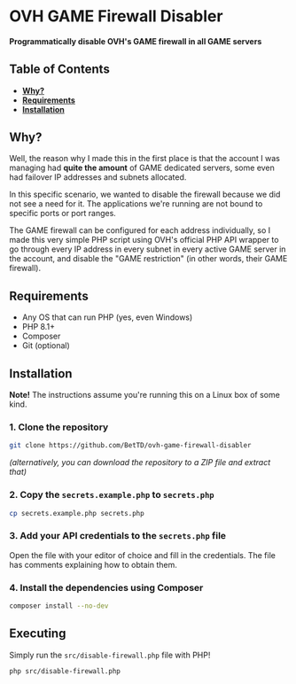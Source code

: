 # OVH GAME Firewall Disabler
#### **Programmatically disable OVH's GAME firewall in all GAME servers**

## Table of Contents

- [**Why?**](#why)
- [**Requirements**](#requirements)
- [**Installation**](#installation)

## Why?

Well, the reason why I made this in the first place is that the account I
was managing had **quite the amount** of GAME dedicated servers, some even
had failover IP addresses and subnets allocated.

In this specific scenario, we wanted to disable the firewall because we
did not see a need for it. The applications we're running are not bound
to specific ports or port ranges.

The GAME firewall can be configured for each address individually, so I
made this very simple PHP script using OVH's official PHP API wrapper to
go through every IP address in every subnet in every active GAME server
in the account, and disable the "GAME restriction" (in other words, their
GAME firewall).

## Requirements

- Any OS that can run PHP (yes, even Windows)
- PHP 8.1+
- Composer
- Git (optional)

## Installation

**Note!** The instructions assume you're running this on a Linux box
of some kind.

### 1. Clone the repository

```bash
git clone https://github.com/BetTD/ovh-game-firewall-disabler
```

*(alternatively, you can download the repository to a ZIP file and
extract that)*

### 2. Copy the `secrets.example.php` to `secrets.php`

```bash
cp secrets.example.php secrets.php
```

### 3. Add your API credentials to the `secrets.php` file

Open the file with your editor of choice and fill in the credentials.
The file has comments explaining how to obtain them.

### 4. Install the dependencies using Composer

```bash
composer install --no-dev
```

## Executing

Simply run the `src/disable-firewall.php` file with PHP!

```bash
php src/disable-firewall.php
```
